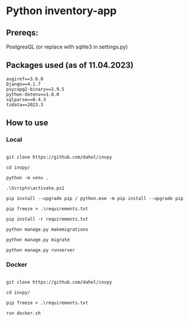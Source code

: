 # Python inventory-app

## Prereqs:

PostgresQL (or replace with sqlite3 in settings.py)

## Packages used (as of 11.04.2023)

```
asgiref==3.6.0
Django==4.1.7
psycopg2-binary==2.9.5
python-dotenv==1.0.0
sqlparse==0.4.3
tzdata==2023.3
```

## How to use

### Local

```

git clone https://github.com/dahol/invpy

cd invpy/

python -m venv .

.\Scripts\activate.ps1

pip install --upgrade pip / python.exe -m pip install --upgrade pip

pip freeze > .\requirements.txt

pip install -r requirements.txt

python manage.py makemigrations

python manage.py migrate

python manage.py runserver

```

### Docker

```

git clone https://github.com/dahol/invpy

cd invpy/

pip freeze > .\requirements.txt

run docker.sh

```
